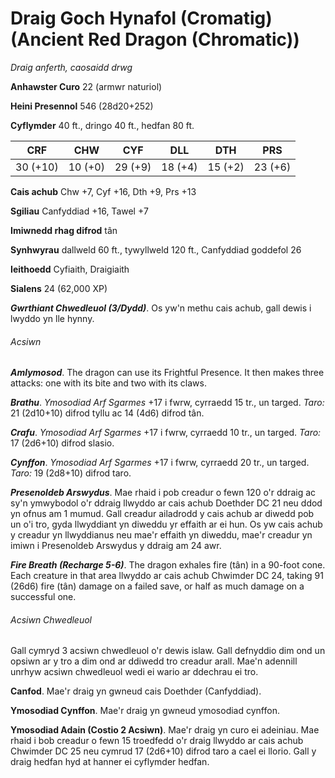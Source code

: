 # Draig Goch Hynafol (Cromatig) (Ancient Red Dragon (Chromatic))

*Draig anferth, caosaidd drwg*

**Anhawster Curo** 22 (armwr naturiol)

**Heini Presennol** 546 (28d20+252)

**Cyflymder** 40 ft., dringo 40 ft., hedfan 80 ft.

| CRF      | CHW     | CYF     | DLL     | DTH     | PRS     |
|----------|---------|---------|---------|---------|---------|
| 30 (+10) | 10 (+0) | 29 (+9) | 18 (+4) | 15 (+2) | 23 (+6) |

**Cais achub** Chw +7, Cyf +16, Dth +9, Prs +13

**Sgiliau** Canfyddiad +16, Tawel +7

**Imiwnedd rhag difrod** tân

**Synhwyrau** dallweld 60 ft., tywyllweld 120 ft., Canfyddiad goddefol 26

**Ieithoedd** Cyfiaith, Draigiaith

**Sialens** 24 (62,000 XP)

***Gwrthiant Chwedleuol (3/Dydd)***. Os yw'n methu cais achub, gall dewis i lwyddo yn lle hynny.

###### Acsiwn

***Amlymosod***. The dragon can use its Frightful Presence. It then makes three attacks: one with its bite and two with its claws.

***Brathu***. *Ymosodiad Arf Sgarmes* +17 i fwrw, cyrraedd 15 tr., un targed. *Taro:* 21 (2d10+10) difrod tyllu ac 14 (4d6) difrod tân.

***Crafu***. *Ymosodiad Arf Sgarmes* +17 i fwrw, cyrraedd 10 tr., un targed. *Taro:* 17 (2d6+10) difrod slasio.

***Cynffon***. *Ymosodiad Arf Sgarmes* +17 i fwrw, cyrraedd 20 tr., un targed. *Taro:* 19 (2d8+10) difrod taro.

***Presenoldeb Arswydus***. Mae rhaid i pob creadur o fewn 120 o'r ddraig ac sy'n ymwybodol o'r ddraig llwyddo ar cais achub Doethder DC 21 neu ddod yn ofnus am 1 mumud. Gall creadur ailadrodd y cais achub ar diwedd pob un o'i tro, gyda llwyddiant yn diweddu yr effaith ar ei hun. Os yw cais achub y creadur yn llwyddianus neu mae'r effaith yn diweddu, mae'r creadur yn imiwn i Presenoldeb Arswydus y ddraig am 24 awr.

***Fire Breath (Recharge 5-6)***. The dragon exhales fire (tân) in a 90-foot cone. Each creature in that area llwyddo ar cais achub Chwimder DC 24, taking 91 (26d6) fire (tân) damage on a failed save, or half as much damage on a successful one.

###### Acsiwn Chwedleuol

Gall cymryd 3 acsiwn chwedleuol o'r dewis islaw. Gall defnyddio dim ond un opsiwn ar y tro a dim ond ar ddiwedd tro creadur arall. Mae'n adennill unrhyw acsiwn chwedleuol wedi ei wario ar ddechrau ei tro.

**Canfod**. Mae'r draig yn gwneud cais Doethder (Canfyddiad).

**Ymosodiad Cynffon**. Mae'r draig yn gwneud ymosodiad cynffon.

**Ymosodiad Adain (Costio 2 Acsiwn)**. Mae'r draig yn curo ei adeiniau. Mae rhaid i bob creadur o fewn 15 troedfedd o'r draig llwyddo ar cais achub Chwimder DC 25 neu cymrud 17 (2d6+10) difrod taro a cael ei llorio. Gall y draig hedfan hyd at hanner ei cyflymder hedfan.